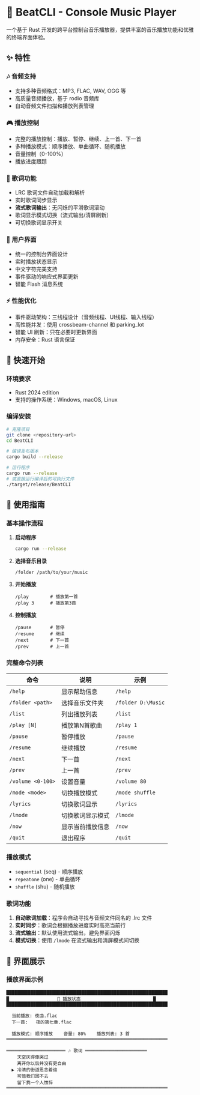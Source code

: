 # 🎵 BeatCLI - Console Music Player

一个基于 Rust 开发的跨平台控制台音乐播放器，提供丰富的音乐播放功能和优雅的终端界面体验。

## ✨ 特性

### 🎶 音频支持
- 支持多种音频格式：MP3, FLAC, WAV, OGG 等
- 高质量音频播放，基于 rodio 音频库
- 自动音频文件扫描和播放列表管理

### 🎮 播放控制
- 完整的播放控制：播放、暂停、继续、上一首、下一首
- 多种播放模式：顺序播放、单曲循环、随机播放
- 音量控制（0-100%）
- 播放进度跟踪

### 📝 歌词功能
- LRC 歌词文件自动加载和解析
- 实时歌词同步显示
- **流式歌词输出**：无闪烁的平滑歌词滚动
- 歌词显示模式切换（流式输出/清屏刷新）
- 可切换歌词显示开关

### 🎨 用户界面
- 统一的控制台界面设计
- 实时播放状态显示
- 中文字符完美支持
- 事件驱动的响应式界面更新
- 智能 Flash 消息系统

### ⚡ 性能优化
- 事件驱动架构：三线程设计（音频线程、UI线程、输入线程）
- 高性能并发：使用 crossbeam-channel 和 parking_lot
- 智能 UI 刷新：只在必要时更新界面
- 内存安全：Rust 语言保证

## 🚀 快速开始

### 环境要求

- Rust 2024 edition
- 支持的操作系统：Windows, macOS, Linux

### 编译安装

```bash
# 克隆项目
git clone <repository-url>
cd BeatCLI

# 编译发布版本
cargo build --release

# 运行程序
cargo run --release
# 或直接运行编译后的可执行文件
./target/release/BeatCLI
```

## 📖 使用指南

### 基本操作流程

1. **启动程序**
   ```bash
   cargo run --release
   ```

2. **选择音乐目录**
   ```
   /folder /path/to/your/music
   ```

3. **开始播放**
   ```
   /play        # 播放第一首
   /play 3      # 播放第3首
   ```

4. **控制播放**
   ```
   /pause       # 暂停
   /resume      # 继续
   /next        # 下一首
   /prev        # 上一首
   ```

### 完整命令列表

| 命令 | 说明 | 示例 |
|------|------|------|
| `/help` | 显示帮助信息 | `/help` |
| `/folder <path>` | 选择音乐文件夹 | `/folder D:\Music` |
| `/list` | 列出播放列表 | `/list` |
| `/play [N]` | 播放第N首歌曲 | `/play 1` |
| `/pause` | 暂停播放 | `/pause` |
| `/resume` | 继续播放 | `/resume` |
| `/next` | 下一首 | `/next` |
| `/prev` | 上一首 | `/prev` |
| `/volume <0-100>` | 设置音量 | `/volume 80` |
| `/mode <mode>` | 切换播放模式 | `/mode shuffle` |
| `/lyrics` | 切换歌词显示 | `/lyrics` |
| `/lmode` | 切换歌词显示模式 | `/lmode` |
| `/now` | 显示当前播放信息 | `/now` |
| `/quit` | 退出程序 | `/quit` |

### 播放模式

- `sequential` (seq) - 顺序播放
- `repeatone` (one) - 单曲循环  
- `shuffle` (shu) - 随机播放

### 歌词功能

1. **自动歌词加载**：程序会自动寻找与音频文件同名的 .lrc 文件
2. **实时同步**：歌词会根据播放进度实时高亮当前行
3. **流式输出**：默认使用流式输出，避免界面闪烁
4. **模式切换**：使用 `/lmode` 在流式输出和清屏模式间切换

## 🎵 界面展示

### 播放界面示例

```
████████████████████████████████████████████████████████████
█                  🎵 播放状态                           █
████████████████████████████████████████████████████████████

  当前播放: 夜曲.flac
  下一首:   夜的第七章.flac

  播放模式: 顺序播放    音量: 80%    播放列表: 3 首
════════════════════════════════════════════════════════════

══════════════════════ 🎶 歌词 ═══════════════════════
    天空灰得像哭过
    离开你以后并没有更自由
  ▶ 冷清的街道思念着谁
    可惜我们回不去
    留下我一个人憔悴
════════════════════════════════════════════════════════════
```